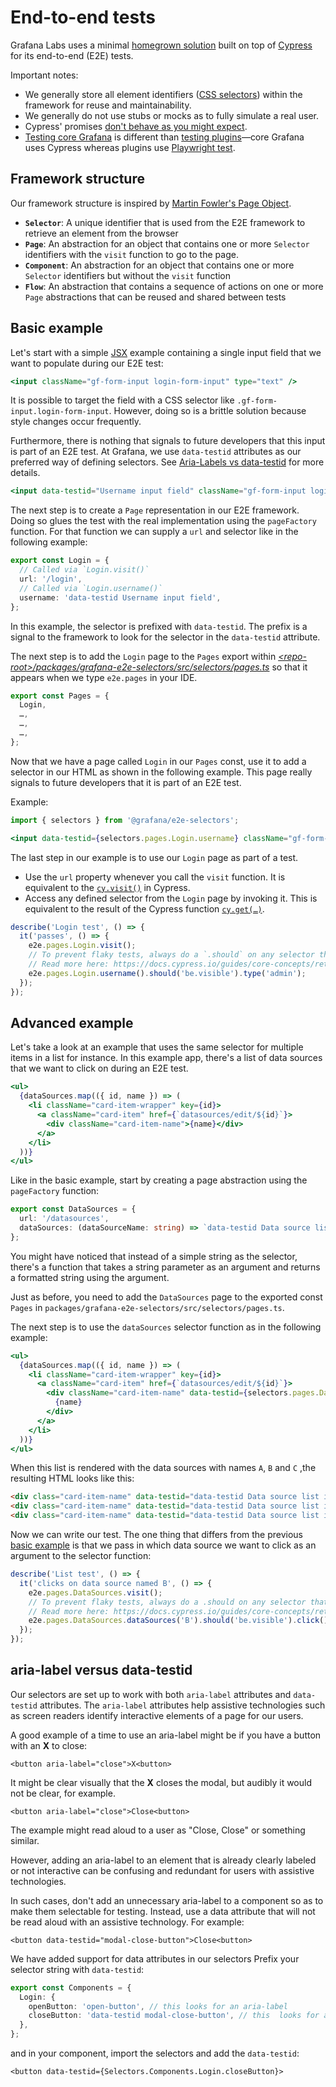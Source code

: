 # End-to-end tests

Grafana Labs uses a minimal [homegrown solution](../../e2e/utils/index.ts) built on top of [Cypress](https://cypress.io) for its end-to-end (E2E) tests.

Important notes:

- We generally store all element identifiers ([CSS selectors](https://mdn.io/docs/Web/CSS/CSS_Selectors)) within the framework for reuse and maintainability.
- We generally do not use stubs or mocks as to fully simulate a real user.
- Cypress' promises [don't behave as you might expect](https://docs.cypress.io/guides/core-concepts/introduction-to-cypress.html#Mixing-Async-and-Sync-code).
- [Testing core Grafana](e2e-core.md) is different than [testing plugins](e2e-plugins.md)—core Grafana uses Cypress whereas plugins use [Playwright test](https://playwright.dev/).

## Framework structure

Our framework structure is inspired by [Martin Fowler's Page Object](https://martinfowler.com/bliki/PageObject.html).

- **`Selector`**: A unique identifier that is used from the E2E framework to retrieve an element from the browser
- **`Page`**: An abstraction for an object that contains one or more `Selector` identifiers with the `visit` function to go to the page.
- **`Component`**: An abstraction for an object that contains one or more `Selector` identifiers but without the `visit` function
- **`Flow`**: An abstraction that contains a sequence of actions on one or more `Page` abstractions that can be reused and shared between tests

## Basic example

Let's start with a simple [JSX](https://reactjs.org/docs/introducing-jsx.html) example containing a single input field that we want to populate during our E2E test:

``` jsx
<input className="gf-form-input login-form-input" type="text" />
```

It is possible to target the field with a CSS selector like `.gf-form-input.login-form-input`. However, doing so is a brittle solution because style changes occur frequently.

Furthermore, there is nothing that signals to future developers that this input is part of an E2E test. At Grafana, we use `data-testid` attributes as our preferred way of defining selectors. See [Aria-Labels vs data-testid](#aria-labels-vs-data-testid) for more details.

``` jsx
<input data-testid="Username input field" className="gf-form-input login-form-input" type="text" />
```

The next step is to create a `Page` representation in our E2E framework. Doing so glues the test with the real implementation using the `pageFactory` function. For that function we can supply a `url` and selector like in the following example:

``` typescript
export const Login = {
  // Called via `Login.visit()`
  url: '/login',
  // Called via `Login.username()`
  username: 'data-testid Username input field',
};
```

In this example, the selector is prefixed with `data-testid`. The prefix is a signal to the framework to look for the selector in the `data-testid` attribute.

The next step is to add the `Login` page to the `Pages` export within [*\<repo-root\>/packages/grafana-e2e-selectors/src/selectors/pages.ts*](../../packages/grafana-e2e-selectors/src/selectors/pages.ts) so that it appears when we type `e2e.pages` in your IDE.

``` typescript
export const Pages = {
  Login,
  …,
  …,
  …,
};
```

Now that we have a page called `Login` in our `Pages` const, use it to add a selector in our HTML as shown in the following example. This page really signals to future developers that it is part of an E2E test.

Example:

``` jsx
import { selectors } from '@grafana/e2e-selectors';

<input data-testid={selectors.pages.Login.username} className="gf-form-input login-form-input" type="text" />;
```

The last step in our example is to use our `Login` page as part of a test.

- Use the `url` property whenever you call the `visit` function. It is equivalent to the [`cy.visit()`](https://docs.cypress.io/api/commands/visit.html#Syntax) in Cypress.
- Access any defined selector from the `Login` page by invoking it. This is equivalent to the result of the Cypress function [`cy.get(…)`](https://docs.cypress.io/api/commands/get.html#Syntax).

<!-- end list -->

``` typescript
describe('Login test', () => {
  it('passes', () => {
    e2e.pages.Login.visit();
    // To prevent flaky tests, always do a `.should` on any selector that you expect to be in the DOM.
    // Read more here: https://docs.cypress.io/guides/core-concepts/retry-ability.html#Commands-vs-assertions
    e2e.pages.Login.username().should('be.visible').type('admin');
  });
});
```

## Advanced example

Let's take a look at an example that uses the same selector for multiple items in a list for instance. In this example app, there's a list of data sources that we want to click on during an E2E test.

``` jsx
<ul>
  {dataSources.map(({ id, name }) => (
    <li className="card-item-wrapper" key={id}>
      <a className="card-item" href={`datasources/edit/${id}`}>
        <div className="card-item-name">{name}</div>
      </a>
    </li>
  ))}
</ul>
```

Like in the basic example, start by creating a page abstraction using the `pageFactory` function:

``` typescript
export const DataSources = {
  url: '/datasources',
  dataSources: (dataSourceName: string) => `data-testid Data source list item ${dataSourceName}`,
};
```

You might have noticed that instead of a simple string as the selector, there's a function that takes a string parameter as an argument and returns a formatted string using the argument.

Just as before, you need to add the `DataSources` page to the exported const `Pages` in `packages/grafana-e2e-selectors/src/selectors/pages.ts`.

The next step is to use the `dataSources` selector function as in the following example:

``` jsx
<ul>
  {dataSources.map(({ id, name }) => (
    <li className="card-item-wrapper" key={id}>
      <a className="card-item" href={`datasources/edit/${id}`}>
        <div className="card-item-name" data-testid={selectors.pages.DataSources.dataSources(name)}>
          {name}
        </div>
      </a>
    </li>
  ))}
</ul>
```

When this list is rendered with the data sources with names `A`, `B` and `C` ,the resulting HTML looks like this:

``` html
<div class="card-item-name" data-testid="data-testid Data source list item A">A</div>
<div class="card-item-name" data-testid="data-testid Data source list item B">B</div>
<div class="card-item-name" data-testid="data-testid Data source list item C">C</div>
```

Now we can write our test. The one thing that differs from the previous [basic example](#basic-example) is that we pass in which data source we want to click as an argument to the selector function:

``` typescript
describe('List test', () => {
  it('clicks on data source named B', () => {
    e2e.pages.DataSources.visit();
    // To prevent flaky tests, always do a .should on any selector that you expect to be in the DOM.
    // Read more here: https://docs.cypress.io/guides/core-concepts/retry-ability.html#Commands-vs-assertions
    e2e.pages.DataSources.dataSources('B').should('be.visible').click();
  });
});
```

## aria-label versus data-testid

Our selectors are set up to work with both `aria-label` attributes and `data-testid` attributes. The `aria-label` attributes help assistive technologies such as screen readers identify interactive elements of a page for our users.

A good example of a time to use an aria-label might be if you have a button with an **X** to close:

    <button aria-label="close">X<button>

It might be clear visually that the **X** closes the modal, but audibly it would not be clear, for example.

    <button aria-label="close">Close<button>

The example might read aloud to a user as "Close, Close" or something similar.

However, adding an aria-label to an element that is already clearly labeled or not interactive can be confusing and redundant for users with assistive technologies.

In such cases, don't add an unnecessary aria-label to a component so as to make them selectable for testing. Instead, use a data attribute that will not be read aloud with an assistive technology. For example:

    <button data-testid="modal-close-button">Close<button>

We have added support for data attributes in our selectors Prefix your selector string with `data-testid`:

``` typescript
export const Components = {
  Login: {
    openButton: 'open-button', // this looks for an aria-label
    closeButton: 'data-testid modal-close-button', // this  looks for a data-testid
  },
};
```

and in your component, import the selectors and add the `data-testid`:

    <button data-testid={Selectors.Components.Login.closeButton}>
